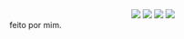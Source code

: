<div align="center">
  <a href="https://github.com/dodoris-dev%22%3E
  <img height="180em" src="https://github-readme-stats.vercel.app/api?username=dodoris-dev&show_icons=true&theme=merko&include_all_commits=true&count_private=true%22/%3E
  <img height="90em" src="https://github-readme-stats.vercel.app/api/top-langs/?username=dodoris-dev&layout=compact&langs_count=7&theme=merko%22/%3E

</div>

 <div> 
  <a href="https://instagram.com/isadoracaprini" target="_blank"><img src="https://img.shields.io/badge/-Instagram-%23E4405F?style=for-the-badge&logo=instagram&logoColor=white" target="_blank"></a>
     <a href="https://www.twitch.tv/dodoriss" target="_blank"><img src="https://img.shields.io/badge/Twitch-9146FF?style=for-the-badge&logo=twitch&logoColor=white" target="_blank"></a>
  <a href = "mailto:idmoncap@gmail.com"><img src="https://img.shields.io/badge/-Gmail-%23333?style=for-the-badge&logo=gmail&logoColor=white" target="_blank"></a>
  <a href="https://www.linkedin.com/in/yuri-vettoraci-carvalho-85577819b/" target="_blank"><img src="https://img.shields.io/badge/-LinkedIn-%230077B5?style=for-the-badge&logo=linkedin&logoColor=white" target="_blank"></a> 
 
</div>
feito por mim.
